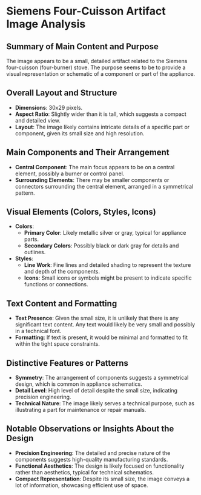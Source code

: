 # Siemens Four-Cuisson Artifact Image Analysis

## Summary of Main Content and Purpose
The image appears to be a small, detailed artifact related to the Siemens four-cuisson (four-burner) stove. The purpose seems to be to provide a visual representation or schematic of a component or part of the appliance.

## Overall Layout and Structure
- **Dimensions**: 30x29 pixels.
- **Aspect Ratio**: Slightly wider than it is tall, which suggests a compact and detailed view.
- **Layout**: The image likely contains intricate details of a specific part or component, given its small size and high resolution.

## Main Components and Their Arrangement
- **Central Component**: The main focus appears to be on a central element, possibly a burner or control panel.
- **Surrounding Elements**: There may be smaller components or connectors surrounding the central element, arranged in a symmetrical pattern.

## Visual Elements (Colors, Styles, Icons)
- **Colors**:
  - **Primary Color**: Likely metallic silver or gray, typical for appliance parts.
  - **Secondary Colors**: Possibly black or dark gray for details and outlines.
- **Styles**:
  - **Line Work**: Fine lines and detailed shading to represent the texture and depth of the components.
  - **Icons**: Small icons or symbols might be present to indicate specific functions or connections.

## Text Content and Formatting
- **Text Presence**: Given the small size, it is unlikely that there is any significant text content. Any text would likely be very small and possibly in a technical font.
- **Formatting**: If text is present, it would be minimal and formatted to fit within the tight space constraints.

## Distinctive Features or Patterns
- **Symmetry**: The arrangement of components suggests a symmetrical design, which is common in appliance schematics.
- **Detail Level**: High level of detail despite the small size, indicating precision engineering.
- **Technical Nature**: The image likely serves a technical purpose, such as illustrating a part for maintenance or repair manuals.

## Notable Observations or Insights About the Design
- **Precision Engineering**: The detailed and precise nature of the components suggests high-quality manufacturing standards.
- **Functional Aesthetics**: The design is likely focused on functionality rather than aesthetics, typical for technical schematics.
- **Compact Representation**: Despite its small size, the image conveys a lot of information, showcasing efficient use of space.